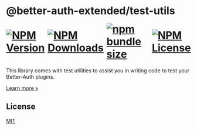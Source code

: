 <h1>
    @better-auth-extended/test-utils
    <div style="display:flex;align-items:center;gap:0.5rem;margin-top:1rem;margin-bottom:0.5rem" aria-hidden="true">
        <a href="https://www.npmjs.com/package/@better-auth-extended/test-utils">
          <img alt="NPM Version" src="https://img.shields.io/npm/v/@better-auth-extended/test-utils?style=flat-square&labelColor=%233F3F3F&color=%230F0F0F">
        </a>
        <a href="https://www.npmjs.com/package/@better-auth-extended/test-utils">
          <img alt="NPM Downloads" src="https://img.shields.io/npm/dm/@better-auth-extended/test-utils?style=flat-square&labelColor=%233F3F3F&color=%230F0F0F">
        </a>
        <a href="https://bundlephobia.com/package/@better-auth-extended/test-utils">
          <img alt="npm bundle size" src="https://img.shields.io/bundlephobia/min/@better-auth-extended/test-utils?style=flat-square&labelColor=%233F3F3F&color=%230F0F0F">
        </a>
        <a href="https://github.com/better-auth-extended/better-auth-extended/blob/main/packages/libraries/test-utils/LICENSE.md">
          <img alt="NPM License" src="https://img.shields.io/npm/l/@better-auth-extended/test-utils?style=flat-square&labelColor=%233F3F3F&color=%230F0F0F">
        </a>
    </div>
</h1>

This library comes with test utilities to assist you in writing code to test your Better-Auth plugins.

[Learn more »](https://better-auth-extended.jsolano.de/docs/libraries/test-utils)

## License

[MIT](LICENSE.md)
